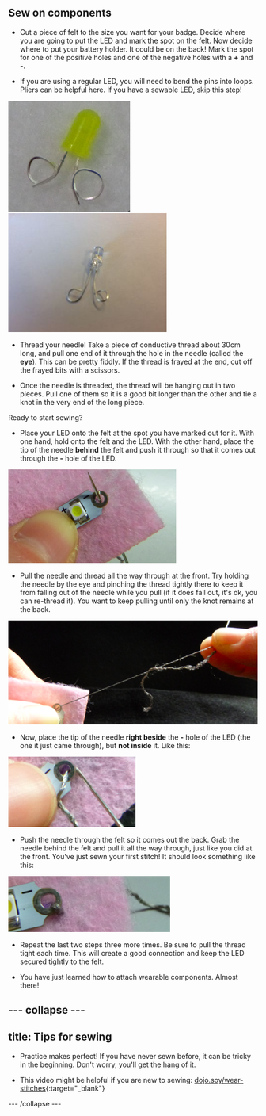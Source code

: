 ## Sew on components

+ Cut a piece of felt to the size you want for your badge. Decide where you are going to put the LED and mark the spot on the felt. Now decide where to put your battery holder. It could be on the back! Mark the spot for one of the positive holes and one of the negative holes with a **+** and **-**.

+ If you are using a regular LED, you will need to bend the pins into loops. Pliers can be helpful here. If you have a sewable LED, skip this step!

![](images/led_loops1.png)
![](images/LED_loops2.JPG)

+ Thread your needle! Take a piece of conductive thread about 30cm long, and pull one end of it through the hole in the needle (called the **eye**). This can be pretty fiddly. If the thread is frayed at the end, cut off the frayed bits with a scissors. 

+ Once the needle is threaded, the thread will be hanging out in two pieces. Pull one of them so it is a good bit longer than the other and tie a knot in the very end of the long piece.

Ready to start sewing? 

+ Place your LED onto the felt at the spot you have marked out for it. With one hand, hold onto the felt and the LED. With the other hand, place the tip of the needle **behind** the felt and push it through so that it comes out through the **-** hole of the LED. 

![](images/needle_through_LED.png)

+ Pull the needle and thread all the way through at the front. Try holding the needle by the eye and pinching the thread tightly there to keep it from falling out of the needle while you pull (if it does fall out, it's ok, you can re-thread it). You want to keep pulling until only the knot remains at the back. 

![](images/pull_thread_through.png)

+ Now, place the tip of the needle **right beside** the **-** hole of the LED (the one it just came through), but **not inside** it. Like this:

![](images/needle_next_to_LED.png)

+ Push the needle through the felt so it comes out the back. Grab the needle behind the felt and pull it all the way through, just like you did at the front. You've just sewn your first stitch! It should look something like this:

![](images/first_stitch.png)

+ Repeat the last two steps three more times. Be sure to pull the thread tight each time. This will create a good connection and keep the LED secured tightly to the felt.

+ You have just learned how to attach wearable components. Almost there!

--- collapse ---
---
title: Tips for sewing
---

+ Practice makes perfect! If you have never sewn before, it can be tricky in the beginning. Don't worry, you'll get the hang of it.

+ This video might be helpful if you are new to sewing: [dojo.soy/wear-stitches](http://dojo.soy/wear-stitches){:target="_blank"}

--- /collapse ---
